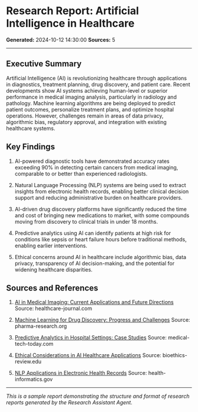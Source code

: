 # Research Report: Artificial Intelligence in Healthcare

**Generated:** 2024-10-12 14:30:00
**Sources:** 5

---

## Executive Summary

Artificial Intelligence (AI) is revolutionizing healthcare through applications in diagnostics, treatment planning, drug discovery, and patient care. Recent developments show AI systems achieving human-level or superior performance in medical imaging analysis, particularly in radiology and pathology. Machine learning algorithms are being deployed to predict patient outcomes, personalize treatment plans, and optimize hospital operations. However, challenges remain in areas of data privacy, algorithmic bias, regulatory approval, and integration with existing healthcare systems.

## Key Findings

1. AI-powered diagnostic tools have demonstrated accuracy rates exceeding 90% in detecting certain cancers from medical imaging, comparable to or better than experienced radiologists.

2. Natural Language Processing (NLP) systems are being used to extract insights from electronic health records, enabling better clinical decision support and reducing administrative burden on healthcare providers.

3. AI-driven drug discovery platforms have significantly reduced the time and cost of bringing new medications to market, with some compounds moving from discovery to clinical trials in under 18 months.

4. Predictive analytics using AI can identify patients at high risk for conditions like sepsis or heart failure hours before traditional methods, enabling earlier interventions.

5. Ethical concerns around AI in healthcare include algorithmic bias, data privacy, transparency of AI decision-making, and the potential for widening healthcare disparities.

## Sources and References

1. [AI in Medical Imaging: Current Applications and Future Directions](https://example.com/ai-medical-imaging)
   Source: healthcare-journal.com

2. [Machine Learning for Drug Discovery: Progress and Challenges](https://example.com/ml-drug-discovery)
   Source: pharma-research.org

3. [Predictive Analytics in Hospital Settings: Case Studies](https://example.com/predictive-analytics-hospitals)
   Source: medical-tech-today.com

4. [Ethical Considerations in AI Healthcare Applications](https://example.com/ai-healthcare-ethics)
   Source: bioethics-review.edu

5. [NLP Applications in Electronic Health Records](https://example.com/nlp-ehr)
   Source: health-informatics.gov

---

*This is a sample report demonstrating the structure and format of research reports generated by the Research Assistant Agent.*

